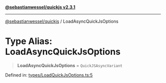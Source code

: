 [**@sebastianwessel/quickjs v2.3.1**](../README.md)

***

[@sebastianwessel/quickjs](../globals.md) / LoadAsyncQuickJsOptions

# Type Alias: LoadAsyncQuickJsOptions

> **LoadAsyncQuickJsOptions** = `QuickJSAsyncVariant`

Defined in: [types/LoadQuickJsOptions.ts:5](https://github.com/sebastianwessel/quickjs/blob/main/src/types/LoadQuickJsOptions.ts#L5)
